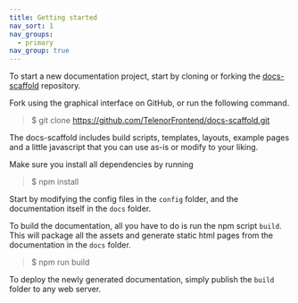 ```yaml
---
title: Getting started
nav_sort: 1
nav_groups:
  - primary
nav_group: true
---
```

To start a new documentation project, start by cloning or forking the [docs-scaffold](https://github.com/TelenorFrontend/docs-scaffold) repository.

Fork using the graphical interface on GitHub, or run the following command.

> $ git clone https://github.com/TelenorFrontend/docs-scaffold.git

The docs-scaffold includes build scripts, templates, layouts, example pages and a little javascript that you can use as-is or modify to your liking.

Make sure you install all dependencies by running

> $ npm install

Start by modifying the config files in the `config` folder, and the documentation itself in the `docs` folder.

To build the documentation, all you have to do is run the npm script `build`. This will package all the assets and generate static html pages from the documentation in the `docs` folder.

> $ npm run build

To deploy the newly generated documentation, simply publish the `build` folder to any web server.
